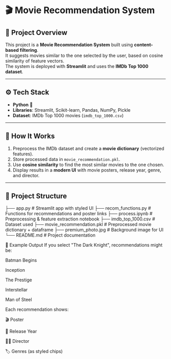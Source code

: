 # 🎬 Movie Recommendation System

## 📌 Project Overview
This project is a **Movie Recommendation System** built using **content-based filtering**.  
It suggests movies similar to the one selected by the user, based on cosine similarity of feature vectors.  
The system is deployed with **Streamlit** and uses the **IMDb Top 1000 dataset**.

---

## ⚙️ Tech Stack
- **Python** 🐍  
- **Libraries**: Streamlit, Scikit-learn, Pandas, NumPy, Pickle  
- **Dataset**: IMDb Top 1000 movies (`imdb_top_1000.csv`)

---

## 🚀 How It Works
1. Preprocess the IMDb dataset and create a **movie dictionary** (vectorized features).  
2. Store processed data in `movie_recommendation.pkl`.  
3. Use **cosine similarity** to find the most similar movies to the one chosen.  
4. Display results in a **modern UI** with movie posters, release year, genre, and director.

---

## 📂 Project Structure
├── app.py # Streamlit app with styled UI
├── recom_functions.py # Functions for recommendations and poster links
├── process.ipynb # Preprocessing & feature extraction notebook
├── imdb_top_1000.csv # Dataset used
├── movie_recommendation.pkl # Preprocessed movie dictionary + dataframe
├── premium_photo.jpg # Background image for UI
└── README.md # Project documentation



🎯 Example Output
If you select "The Dark Knight", recommendations might be:

Batman Begins

Inception

The Prestige

Interstellar

Man of Steel

Each recommendation shows:

🎬 Poster

📅 Release Year

👨‍🎤 Director

🏷️ Genres (as styled chips)


